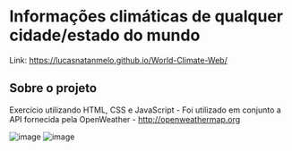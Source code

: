 # Informações climáticas de qualquer cidade/estado do mundo

Link: https://lucasnatanmelo.github.io/World-Climate-Web/

## Sobre o projeto
Exercício utilizando HTML, CSS  e JavaScript - Foi utilizado em conjunto a API fornecida pela OpenWeather - http://openweathermap.org

![image](https://user-images.githubusercontent.com/100950738/167481050-cdef998b-bff6-4d38-afef-920171bfa32b.png)
![image](https://user-images.githubusercontent.com/100950738/167481117-b683a427-3a99-4e52-8446-76c213b16338.png)


